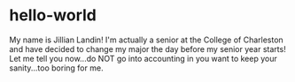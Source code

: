 # hello-world

My name is Jillian Landin! I'm actually a senior at the College of Charleston and have decided to change my major the day before my senior year starts! Let me tell you now...do NOT go into accounting in you want to keep your sanity...too boring for me.
